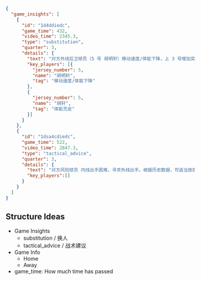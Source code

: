 ```json
{
  "game_insights": [
    {
      "id": "1d4ddiedc",
      "game_time": 432,
      "video_time": 2345.3,
      "type": "substitution",
      "quarter": 3,
      "details": {
        "text": "对方外线后卫球员（5 号 胡明轩）移动速度/体能下降，上 3 号增加突破得分及外线三分投射。",
        "key_players": [{
          "jersey_number": 5,
          "name": "胡明轩",
          "tag": "移动速度/体能下降"
        },
        {
          "jersey_number": 5,
          "name": "胡轩",
          "tag": "体能充足"
        }]
      }
    },
    {
      "id": "1dsa4cdiedc",
      "game_time": 522,
      "video_time": 2847.3,
      "type": "tactical_advice",
      "quarter": 3,
      "details": {
        "text": "对方风险球员 内线出手困难，寻求外线出手。根据历史数据，可适当放投。",
        "key_players":[]
      }
    }
  ]
}
```
## Structure Ideas
- Game Insights
    - substitution / 换人
    - tactical_advice / 战术建议
- Game Info
    - Home
    - Away
- game_time: How much time has passed
